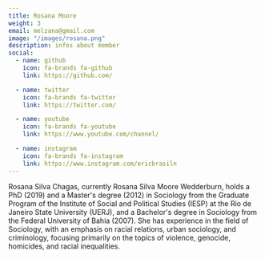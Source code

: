 ```yaml
---
title: Rosana Moore
weight: 3
email: melzana@gmail.com 
image: "/images/rosana.png"
description: infos about member
social:
  - name: github
    icon: fa-brands fa-github
    link: https://github.com/

  - name: twitter
    icon: fa-brands fa-twitter
    link: https://twitter.com/

  - name: youtube
    icon: fa-brands fa-youtube
    link: https://www.youtube.com/channel/

  - name: instagram
    icon: fa-brands fa-instagram
    link: https://www.instagram.com/ericbrasiln
---
```


Rosana Silva Chagas, currently Rosana Silva Moore Wedderburn, holds a PhD (2019) and a Master's degree (2012) in Sociology from the Graduate Program of the Institute of Social and Political Studies (IESP) at the Rio de Janeiro State University (UERJ), and a Bachelor's degree in Sociology from the Federal University of Bahia (2007). She has experience in the field of Sociology, with an emphasis on racial relations, urban sociology, and criminology, focusing primarily on the topics of violence, genocide, homicides, and racial inequalities.
